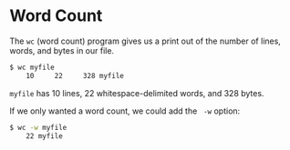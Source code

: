 # Word Count

The `wc` (word count) program gives us a print out of the number of lines, words, and bytes in our file.

```bash
$ wc myfile
    10     22     328 myfile
```

`myfile` has 10 lines, 22 whitespace-delimited words, and 328 bytes.

If we only wanted a word count, we could add the ` -w` option:

```bash
$ wc -w myfile
    22 myfile
```
